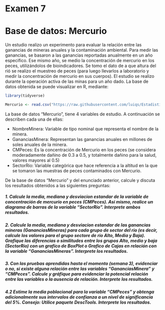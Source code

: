 Examen 7
================

# Base de datos: Mercurio

Un estudio realizo un experimento para evaluar la relación entre las
ganancias de mineras anuales y la contaminación ambiental. Para medir
las ganancias, se basaron a las ganancias reportadas anualmente en un
año especifico. Ese mismo año, se medio la concentración de mercurio en
los peces, utilizándolos de bioindicadores. Se tomo el dato de a que
altura del rió se realizo el muestreo de peces (para luego llevarlos a
laboratorio y medir la concentración de mercurio en sus cuerpos). El
estudio se realizo durante la operación activa de las minas para un año
dado. La base de datos obtenida se puede visualizar en R, mediante:

``` r
library(tidyverse)
```

``` r
Mercurio <- read.csv("https://raw.githubusercontent.com/luiqs/Estadistica-Aplicada/main/PDB/Mercurio.csv")
```

La base de datos “Mercurio”, tiene 4 variables de estudio. A
continuación se describen cada una de ellas:

-   NombreMinera: Variable de tipo nominal que representa el nombre de
    la minera.
-   GananciasMinera: Representan las ganancias anuales en millones de
    soles anuales de la minera.
-   CMPeces: Es la concentración de Mercurio en los peces (se considera
    moderadamente dañino de 0.3 a 0.5, y totalmente dañino para la
    salud, valores mayores al 0.5)
-   SectorRio: Variable categórica que hace referencia a la altitud en
    la que se tomaron las muestras de peces contaminados con Mercurio.

De la base de datos “Mercurio” y del enunciado anterior, calcule y
discuta los resultados obtenidos a las siguientes preguntas:

##### 1. Calcule la media, mediana y desviacion estandar de la variable de concentración de mercurio en peces (CMPeces). Asi mismo, realice un diagrama de barras de la variable “SectorRio”. **Interprete ambos resultados**.

##### 2. Calcule la media, mediana y desviacion estandar de las ganancias mineras (GananciasMineras) para cada grupo de sector del rio (es decir, calcule los valores para el grupo sectore de rio Alto, Media y Baja). Grafique las diferencias o similitudes entre los grupos Alto, medio y baja (SectorRio) con un grafico de BoxPlot o Grafico de Cajas en relación con la variable “GananciasMineras”. **Interprete los resultados**.

##### 3. Con las pruebas aprendidas hasta el momento (semana 3), evidenciar o no, si existe alguna relación entre las variables “GananciasMinera” y “CMPeces”. Calcule y gráfique para evidenciar la potencial relación entre las variables o la ausencia de relación. **Interprete los resultados**.

##### 4.2 Estime la media poblacional para la variable “CMPeces” y obtenga adicionalmente sus intervalos de confianza a un nivel de significancia del 5%. Consejo: Utilice paquete DescTools. **Interprete los resultados**.
